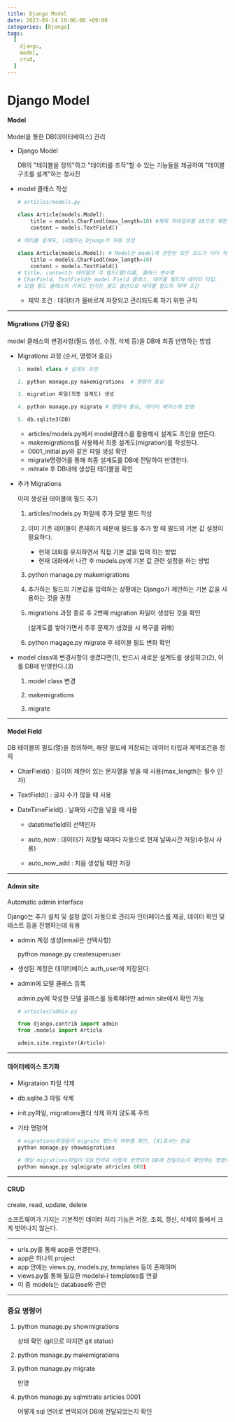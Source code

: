 ```yaml
---
title: Django Model
date: 2023-09-14 19:06:00 +09:00
categories: [Django]
tags:
  [
    django,
    model,
    crud,
  ]
---
```


# Django Model

#### Model

Model을 통한 DB(데이터베이스) 관리

- Django Model

  DB의 "테이블을 정의"하고 "데이터를 조작"할 수 있는 기능들을 제공하여 "테이블 구조를 설계"하는 청사진



- model 클래스 작성

  ```python
  # articles/models.py
  
  class Article(models.Model):
      title = models.CharFiedl(max_length=10) #제목 최대길이를 10으로 제한
      content = models.TextField()
      
  # 테이블 설계도, id필드는 Django가 자동 생성
  ```

  ```python
  class Article(models.Model): # Model은 model에 관련된 모든 코드가 이미 작성 되어있는 클래스
      title = models.CharFiedl(max_length=10)
      content = models.TextField()
  # title, content는 테이블의 각 필드(열)이름, 클래스 변수명
  # CharField, TextField는 model Field 클래스, 테이블 필드의 데이터 타입.
  # 모델 필드 클래스의 키워드 인자는 필드 옵션으로 테이블 필드의 제약 조건
  ```

  - 제약 조건 : 데이터가 올바르게 저장되고 관리되도록 하기 위한 규칙

---

#### Migrations (가장 중요)

model 클래스의 변경사항(필드 생성, 수정, 삭제 등)을 DB에 최종 반영하는 방법

- Migrations 과정 (순서, 명령어 중요)

  ```python
  1. model class # 설계도 초안
  
  2. python manage.py makemigrations  # 명령어 중요
  
  3. migration 파일(최종 설계도) 생성
  
  4. python manage.py migrate # 명령어 중요, 데이터 베이스에 반영
  
  5. db.sqlite3(DB)
  ```

  - articles/models.py에서 model클래스를 활용해서 설계도 초안을 만든다.
  - makemigrations를 사용해서 최종 설계도(migration)를 작성한다.
  - 0001_initial.py와 같은 파일 생성 확인
  - migrate명령어를 통해 최종 설계도를 DB에 전달하여 반영한다.
  - mitrate 후 DB내에 생성된 테이블을 확인



- 추가 Migrations

  이미 생성된 테이블에 필드 추가

  1. articles/models.py 파일에 추가 모델 필드 작성

  2. 이미 기존 테이블이 존재하기 때문에 필드를 추가 할 때 필드의 기본 값 설정이 필요하다.

     - 현재 대화를 유지하면서 직접 기본 값을 입력 하는 방법
     - 현재 대화에서 나간 후 models.py에 기본 값 관련 설정을 하는 방법

  3. python manage.py makemigrations

  4. 추가하는 필드의 기본값을 입력하는 상황에는 Django가 제안하는 기본 값을 사용하는 것을 권장

  5. migrations 과정 종료 후 2번째 migration 파일이 생성된 것을 확인

     (설계도를 쌓아가면서 추후 문제가 생겼을 시 복구를 위해)

  6. python magage.py migrate 후 테이블 필드 변화 확인



- model class에 변경사항이 생겼다면(1), 반드시 새로운 설계도를 생성하고(2), 이를 DB에 반영한다.(3)

  1. model class 변경

  2. makemigrations

  3. migrate

     

---

#### Model Field

DB 테이블의 필드(열)을 정의하며, 해당 필드에 저장되는 데이터 타입과 제약조건을 정의

- CharField() : 길이의 제한이 있는 문자열을 넣을 때 사용(max_length는 필수 인자)

- TextField() : 글자 수가 많을 때 사용

- DateTimeField() : 날짜와 시간을 넣을 때 사용

  - datetimefield의 선택인자

  - auto_now : 데이터가 저장될 때마다 자동으로 현재 날짜시간 저장(수정시 사용)
  - auto_now_add : 처음 생성될 때만 저장



---

#### Admin site

Automatic admin interface

Django는 추가 설치 및 설정 없이 자동으로 관리자 인터페이스를 제공, 데이터 확인 및 테스트 등을 진행하는데 유용



- admin 계정 생성(email은 선택사항)

  python manage.py createsuperuser

- 생성된 계정은 데이터베이스 auth_user에 저장된다.

- admin에 모델 클래스 등록

  admin.py에 작성한 모델 클래스를 등록해야만 admin site에서 확인 가능

  ```python
  # articles/admin.py
  
  from django.contrib import admin
  from .models import Article
  
  admin.site.register(Article)
  ```

  

---

#### 데이터베이스 초기화

- Migrataion 파일 삭제
- db.sqlite.3 파일 삭제
- init.py파일, migrations폴더 삭제 하지 않도록 주의



- 기타 명령어

  ```python
  # migrations파일들이 migrate 됐는지 여부를 확인, [X]표시는 완료
  python manage.py showmigrations
  
  # 해당 migrations파일이 SQL언어로 어떻게 번역되어 DB에 전달되는지 확인하는 명령어
  python manage.py sqlmigrate atricles 0001
  
  ```

  

---

#### CRUD

create, read, update, delete

소프트웨어가 가지는 기본적인 데이터 처리 기능은 저장, 조회, 갱신, 삭제의 틀에서 크게 벗어나지 않는다.



---

- urls.py를 통해 app을 연결한다.
- app은 하나의 project
- app 안에는 views.py, models.py, templates 등이 존재하며
- views.py를 통해 필요한 models나 templates를 연결
- 이 중 models는 database와 관련

---

### 중요 명령어

1. python manage.py showmigrations

   상태 확인 (git으로 따지면 git status)

2. python manage.py makemigrations

3. python manage.py migrate

   반영

4. python manage.py sqlmitrate articles 0001

   어떻게 sql 언어로 번역되어 DB에 전달되었는지 확인